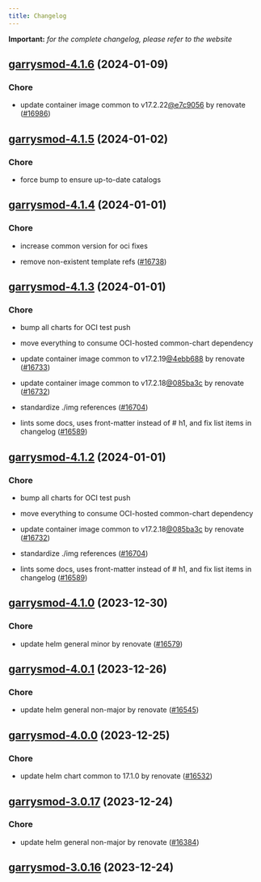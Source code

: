 ```yaml
---
title: Changelog
---
```


**Important:**
*for the complete changelog, please refer to the website*





## [garrysmod-4.1.6](https://github.com/truecharts/charts/compare/garrysmod-4.1.5...garrysmod-4.1.6) (2024-01-09)

### Chore



- update container image common to v17.2.22[@e7c9056](https://github.com/e7c9056) by renovate ([#16986](https://github.com/truecharts/charts/issues/16986))


## [garrysmod-4.1.5](https://github.com/truecharts/charts/compare/garrysmod-4.1.4...garrysmod-4.1.5) (2024-01-02)

### Chore



- force bump to ensure up-to-date catalogs


## [garrysmod-4.1.4](https://github.com/truecharts/charts/compare/garrysmod-4.1.3...garrysmod-4.1.4) (2024-01-01)

### Chore



- increase common version for oci fixes

- remove non-existent template refs ([#16738](https://github.com/truecharts/charts/issues/16738))


## [garrysmod-4.1.3](https://github.com/truecharts/charts/compare/garrysmod-4.1.0...garrysmod-4.1.3) (2024-01-01)

### Chore



- bump all charts for OCI test push

- move everything to consume OCI-hosted common-chart dependency

- update container image common to v17.2.19[@4ebb688](https://github.com/4ebb688) by renovate ([#16733](https://github.com/truecharts/charts/issues/16733))

- update container image common to v17.2.18[@085ba3c](https://github.com/085ba3c) by renovate ([#16732](https://github.com/truecharts/charts/issues/16732))

- standardize ./img references ([#16704](https://github.com/truecharts/charts/issues/16704))

- lints some docs, uses front-matter instead of # h1, and fix list items in changelog ([#16589](https://github.com/truecharts/charts/issues/16589))


## [garrysmod-4.1.2](https://github.com/truecharts/charts/compare/garrysmod-4.1.0...garrysmod-4.1.2) (2024-01-01)

### Chore



- bump all charts for OCI test push

- move everything to consume OCI-hosted common-chart dependency

- update container image common to v17.2.18[@085ba3c](https://github.com/085ba3c) by renovate ([#16732](https://github.com/truecharts/charts/issues/16732))

- standardize ./img references ([#16704](https://github.com/truecharts/charts/issues/16704))

- lints some docs, uses front-matter instead of # h1, and fix list items in changelog ([#16589](https://github.com/truecharts/charts/issues/16589))
## [garrysmod-4.1.0](https://github.com/truecharts/charts/compare/garrysmod-4.0.1...garrysmod-4.1.0) (2023-12-30)

### Chore

- update helm general minor by renovate ([#16579](https://github.com/truecharts/charts/issues/16579))

## [garrysmod-4.0.1](https://github.com/truecharts/charts/compare/garrysmod-4.0.0...garrysmod-4.0.1) (2023-12-26)

### Chore

- update helm general non-major by renovate ([#16545](https://github.com/truecharts/charts/issues/16545))

## [garrysmod-4.0.0](https://github.com/truecharts/charts/compare/garrysmod-3.0.17...garrysmod-4.0.0) (2023-12-25)

### Chore

- update helm chart common to 17.1.0 by renovate ([#16532](https://github.com/truecharts/charts/issues/16532))

## [garrysmod-3.0.17](https://github.com/truecharts/charts/compare/garrysmod-3.0.16...garrysmod-3.0.17) (2023-12-24)

### Chore

- update helm general non-major by renovate ([#16384](https://github.com/truecharts/charts/issues/16384))

## [garrysmod-3.0.16](https://github.com/truecharts/charts/compare/garrysmod-3.0.15...garrysmod-3.0.16) (2023-12-24)
